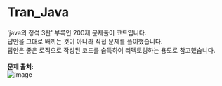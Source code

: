 # Tran_Java
'java의 정석 3판' 부록인 200제 문제풀이 코드입니다.<br>
답안을 그대로 배끼는 것이 아니라 직접 문제를 풀이했습니다.<br> 
답안은 좋은 로직으로 작성된 코드를 습득하여 리펙토링하는 용도로 참고했습니다.<br>
<br>
<strong>문제 출처:</strong><br>
![image](https://github.com/cyj083386/Tran_Java/assets/108727190/aac26883-07f4-43a4-b98c-5ba210cf217e)
